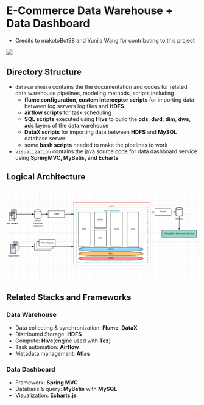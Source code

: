 # E-Commerce Data Warehouse + Data Dashboard

- Credits to makotoBot98 and Yunjia Wang for contributing to this project

![](rsrc/visualization_demo.gif)

## Directory Structure

- `datawarehouse` contains the the documentation and codes for related data warehouse pipelines, modeling methods, scripts including 
  - **flume configuration, custom interceptor scripts** for importing data between log servers log files and **HDFS**
  - **airflow scripts** for task scheduling
  - **SQL scripts** executed using **Hive**  to build the **ods**, **dwd**, **dim**, **dws**, **ads** layers of the data warehouse 
  - **DataX scripts** for importing data between **HDFS** and **MySQL** database server
  - some **bash scripts** needed to make the pipelines to work
- `visualization` contains the java source code for data dashboard service using **SpringMVC, MyBatis, and Echarts**

## Logical Architecture

<img src="rsrc/dw_logical_architecture.png" style="zoom: 50%;" />

## Related Stacks and Frameworks

### Data Warehouse

- Data collecting & synchronization: **Flume**, **DataX**
- Distributed Storage: **HDFS**
- Compute: **Hive**(engine used with **Tez**)
- Task automation: **Airflow**
- Metadata management: **Atlas**

### Data Dashboard

- Framework: **Spring MVC**
- Database & query: **MyBatis** with **MySQL**
- Visualization: **Echarts.js**


